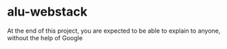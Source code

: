 # alu-webstack
At the end of this project, you are expected to be able to explain to anyone, without the help of Google
